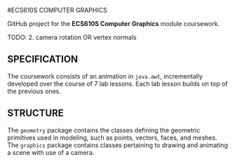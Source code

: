 #ECS610S COMPUTER GRAPHICS

GitHub project for the **ECS610S Computer Graphics** module coursework.

TODO:
2. camera rotation OR vertex normals


## SPECIFICATION
The coursework consists of an animation in `java.awt`, incrementally
developed over the course of 7 lab lessons. Each lab lesson builds
on top of the previous ones.


## STRUCTURE
The `geometry` package contains the classes defining the geometric
primitives used in modeling, such as points, vectors, faces, and
meshes. The `graphics` package contains classes pertaining to
drawing and animating a scene with use of a camera.